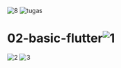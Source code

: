 ![8](https://user-images.githubusercontent.com/89897430/156189504-da328f94-10aa-484d-bb35-47d2cb3fd805.png)
![tugas](https://user-images.githubusercontent.com/89897430/156189512-4e0f7392-2ec8-47e7-a633-c22f83b47abf.png)
# 02-basic-flutter![1](https://user-images.githubusercontent.com/89897430/156183112-68d9c6f2-d17f-47e1-8b1c-6f6ddc8d1fdd.png)
![2](https://user-images.githubusercontent.com/89897430/156183156-474005a7-4ed5-4c07-bdb2-845d89eb7787.png)
![3](https://user-images.githubusercontent.com/89897430/156183221-e05fa517-a538-434e-ab5f-6e5ee81af33a.png)
